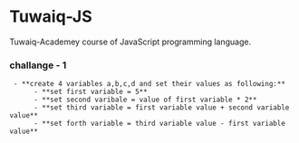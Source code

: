 # Tuwaiq-JS
Tuwaiq-Academey course of JavaScript programming language.

### challange - 1 
     - **create 4 variables a,b,c,d and set their values as following:**
          - **set first variable = 5**
          - **set second varibale = value of first variable * 2**
          - **set third variable = first variable value + second variable value**
          - **set forth variable = third variable value - first variable value**
     
     